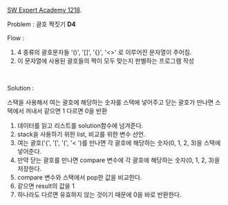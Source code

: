 [SW Expert Academy 1218](<https://swexpertacademy.com/main/code/problem/problemDetail.do?contestProbId=AV14eWb6AAkCFAYD&>). 

Problem : 괄호 짝짓기 **D4**

Flow :

1. 4 종류의 괄호문자들 '()', '[]', '{}', '<>' 로 이루어진 문자열이 주어짐.
2. 이 문자열에 사용된 괄호들의 짝이 모두 맞는지 판별하는 프로그램 작성

<br>

Solution :

스택을 사용해서 여는 괄호에 해당하는 숫자를 스택에 넣어주고 닫는 괄호가 만나면 스택에서 꺼내서 같으면 1 다르면 0을 반환

1. 데이터를 읽고 리스트를 solution함수에 넘겨준다.
2. stack을 사용하기 위한 list, 비교를 위한 변수 선언.
3. 여는 괄호('{', '[', '(', '< ')를 만나면 각 괄호에 해당하는 숫자(0, 1, 2, 3)을 스택에 넣어준다.
4. 만약 닫는 괄호를 만나면 compare 변수에 각 괄호에 해당하는 숫자(0, 1, 2, 3)을 저장한다.
5. compare 변수와 스택에서 pop한 값을 비교한다.
6. 같으면 result의 값을 1
7. 하나라도 다르면 유효하지 않는 것이기 때문에 0을 바로 반환한다.